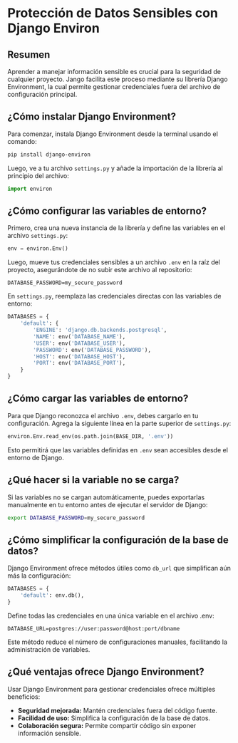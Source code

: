# Protección de Datos Sensibles con Django Environ

## Resumen

Aprender a manejar información sensible es crucial para la seguridad de cualquier proyecto. Jango facilita este proceso mediante su librería Django Environment, la cual permite gestionar credenciales fuera del archivo de configuración principal.

## ¿Cómo instalar Django Environment?

Para comenzar, instala Django Environment desde la terminal usando el comando:

```Bash
pip install django-environ
```

Luego, ve a tu archivo `settings.py` y añade la importación de la librería al principio del archivo:

```Python
import environ
```

## ¿Cómo configurar las variables de entorno?

Primero, crea una nueva instancia de la librería y define las variables en el archivo `settings.py`:

```Python
env = environ.Env()
```

Luego, mueve tus credenciales sensibles a un archivo `.env` en la raíz del proyecto, asegurándote de no subir este archivo al repositorio:

```
DATABASE_PASSWORD=my_secure_password
```

En `settings.py`, reemplaza las credenciales directas con las variables de entorno:

```Python
DATABASES = {
    'default': {
        'ENGINE': 'django.db.backends.postgresql',
        'NAME': env('DATABASE_NAME'),
        'USER': env('DATABASE_USER'),
        'PASSWORD': env('DATABASE_PASSWORD'),
        'HOST': env('DATABASE_HOST'),
        'PORT': env('DATABASE_PORT'),
    }
}
```

## ¿Cómo cargar las variables de entorno?

Para que Django reconozca el archivo `.env`, debes cargarlo en tu configuración. Agrega la siguiente línea en la parte superior de `settings.py`:

```Python
environ.Env.read_env(os.path.join(BASE_DIR, '.env'))
```

Esto permitirá que las variables definidas en `.env` sean accesibles desde el entorno de Django.

## ¿Qué hacer si la variable no se carga?

Si las variables no se cargan automáticamente, puedes exportarlas manualmente en tu entorno antes de ejecutar el servidor de Django:

```Bash
export DATABASE_PASSWORD=my_secure_password
```

## ¿Cómo simplificar la configuración de la base de datos?

Django Environment ofrece métodos útiles como `db_url` que simplifican aún más la configuración:

```Python
DATABASES = {
    'default': env.db(),
}
```

Define todas las credenciales en una única variable en el archivo .env:

```
DATABASE_URL=postgres://user:password@host:port/dbname
```

Este método reduce el número de configuraciones manuales, facilitando la administración de variables.

## ¿Qué ventajas ofrece Django Environment?
Usar Django Environment para gestionar credenciales ofrece múltiples beneficios:

* **Seguridad mejorada:** Mantén credenciales fuera del código fuente.
* **Facilidad de uso:** Simplifica la configuración de la base de datos.
* **Colaboración segura:** Permite compartir código sin exponer información sensible.
